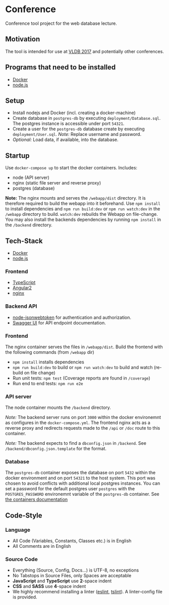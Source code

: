 # Conference
Conference tool project for the web database lecture.

## Motivation
The tool is intended for use at [VLDB 2017](http://www.vldb.org/2017/) and potentially other conferences.

## Programs that need to be installed
- [Docker](http://www.docker.com)
- [node.js](https://nodejs.org/)

## Setup
- Install nodejs and Docker (incl. creating a docker-machine)
- Create database in `postgres-db` by executing `deployment/Database.sql`. The postgres instance is accessible under port `54321`.
- Create a user for the `postgres-db` database create by executing `deployment/User.sql`. _Note:_ Replace username and password.
- _Optional:_ Load data, if available, into the database.

## Startup
Use `docker-compose up` to start the docker containers. Includes:
- node (API server)
- nginx (static file server and reverse proxy)
- postgres (database)

__Note:__ The nginx mounts and serves the `/webapp/dist` directory. It is therefore required to build the webapp into it beforehand.
Use `npm install` to install dependencies and `npm run build:dev` or `npm run watch:dev` in the `/webapp` directory to build. `watch:dev` rebuilds the Webapp on file-change.
You may also install the backends dependencies by running `npm install` in the `/backend` directory.


## Tech-Stack
- [Docker](http://www.docker.com)
- [node.js](https://nodejs.org/)

### Frontend
- [TypeScript](https://www.typescriptlang.org)
- [Angular2](https://angular.io)
- [nginx](http://nginx.org)

### Backend API
- [node-jsonwebtoken](https://github.com/auth0/node-jsonwebtoken) for authentication and authorization.
- [Swagger UI](http://swagger.io/) for API endpoint documentation.


### Frontend
The nginx container serves the files in `/webapp/dist`.
Build the frontend with the following commands (from `/webapp` dir)
- `npm install` installs dependencies
- `npm run build:dev` to build or `npm run watch:dev` to build and watch (re-build on file change)
- Run unit tests: `npm test` (Coverage reports are found in `/coverage`)
- Run end to end tests: `npm run e2e`

### API server
The node container mounts the `/backend` directory.

_Note:_ The backend server runs on port `3000` within the docker environemnt as configures in the `docker-compose.yml`.
The frontend nginx acts as a reverse proxy and redirects requests made to the `/api` or `/doc` route to this container.

_Note:_ The backend expects to find a `dbconfig.json` in `/backend`. See `/backend/dbconfig.json.template` for the format.

### Database
The `postgres-db` container exposes the database on port `5432` within the docker environment and on port `54321` to the host system.
This port was chosen to avoid conflicts with additional local postgres instances.
You can set a password for the default postgres user `postgres` with the `POSTGRES_PASSWORD` environemnt variable of the `postgres-db` container. See [the containers documentation](https://hub.docker.com/_/postgres/)


## Code-Style

### Language
- All Code (Variables, Constants, Classes etc.) is in English
- All Comments are in English

### Source Code
- Everything (Source, Config, Docs...) is UTF-8, no exceptions
- No Tabstops in Source Files, only Spaces are acceptable
- __JavaScript__ and __TypeScript__ use __2__-space indent
- __CSS__ and __SASS__ use __4__-space indent
- We highly recommend installing a linter ([eslint](https://github.com/eslint/eslint), [tslint](https://github.com/palantir/tslint)). A linter-config file is provided.
